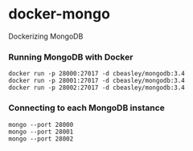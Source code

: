 # docker-mongo
Dockerizing MongoDB

### Running MongoDB with Docker
```
docker run -p 28000:27017 -d cbeasley/mongodb:3.4
docker run -p 28001:27017 -d cbeasley/mongodb:3.4
docker run -p 28002:27017 -d cbeasley/mongodb:3.4
```

### Connecting to each MongoDB instance
```
mongo --port 28000
mongo --port 28001
mongo --port 28002
```

